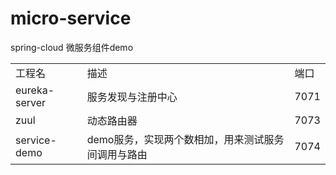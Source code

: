 # micro-service
spring-cloud 微服务组件demo

<table>
<tbody><tr>
<td>工程名</td>  <td>描述</td>  <td>端口</td>
</tr>
<tr>
<td>eureka-server</td>  <td>服务发现与注册中心</td>  <td>7071</td>
</tr>
<tr>
<td>zuul</td>  <td>动态路由器</td>  <td>7073</td>
</tr>
<tr>
<td>service-demo</td>  <td>demo服务，实现两个数相加，用来测试服务间调用与路由</td>  <td>7074</td>
</tr>
 
 
</tbody></table>
